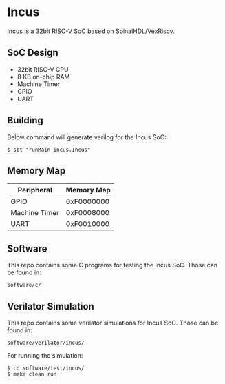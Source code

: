 # Incus

Incus is a 32bit RISC-V SoC based on SpinalHDL/VexRiscv.

## SoC Design

- 32bit RISC-V CPU
- 8 KB on-chip RAM
- Machine Timer
- GPIO
- UART

## Building

Below command will generate verilog for the Incus SoC:

```shell
$ sbt "runMain incus.Incus"
```

## Memory Map

| Peripheral        | Memory Map |
|-------------------|------------|
|   GPIO            | 0xF0000000 |
|   Machine Timer   | 0xF0008000 |
|   UART            | 0xF0010000 |

## Software

This repo contains some C programs for testing the Incus SoC. Those
can be found in:

```
software/c/
```

## Verilator Simulation

This repo contains some verilator simulations for Incus SoC. Those
can be found in:

```
software/verilator/incus/
```
For running the simulation:

```shell
$ cd software/test/incus/
$ make clean run
```
